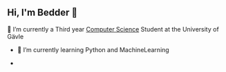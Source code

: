 ## Hi, I'm Bedder 👋

🔭 I’m currently a Third year [Computer Science](https://www.hig.se/utbildning/intresseomraden-och-program/teknik-och-samhallsbyggnad/datavetenskapliga-programmet-180-hp) Student at the University of Gävle <br/>

- 🌱 I’m currently learning Python and MachineLearning

- 

